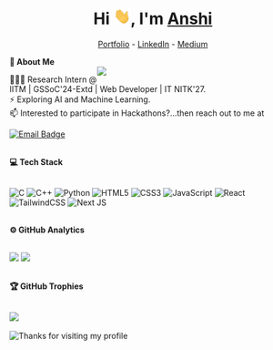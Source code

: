 
<h1 align="center"> Hi <img  src="https://raw.githubusercontent.com/ABSphreak/ABSphreak/master/gifs/Hi.gif" width="30px">, I'm <a href="https://www.linkedin.com/in/anshi-sachan/">Anshi</a> </h1>

<!--- Adding Header Elements -->
<p align="center">
  <a href="https://anshi-sachan.vercel.app">Portfolio</a> -
  <a href="https://www.linkedin.com/in/anshi-sachan/">LinkedIn</a> -
  <a href="https://medium.com/@anshijio123/about">Medium</a>
</p>

<summary><b>💫 About Me</b></summary>

 <img src="https://raw.githubusercontent.com/sanjay-kv/sanjay-kv/main/Assets/illustration.png" min-width="300px" max-width="300px" width="350px" align="right">
 
👨🏻‍💻 Research Intern @ IITM | GSSoC'24-Extd | Web Developer | IT NITK'27.<br>
⚡ Exploring AI and Machine Learning.<br>
📫 Interested to participate in Hackathons?...then reach out to me at<br>

  [![Email Badge](https://img.shields.io/badge/-anshi.sachan5@gmail.com-c14438?style=flat-square&logo=Gmail&logoColor=white)](mailto:anshi.sachan5@gmail.com)
<br/> <br/>

<!--- Profile views::::
<p align="left"> <img src="https://komarev.com/ghpvc/?username=anshi05&label=Profile%20views&color=0e75b6&style=flat" alt="anshi05" /> </p>
--->

<summary><b>💻 Tech Stack</b></summary><br>

![C](https://img.shields.io/badge/c-%2300599C.svg?style=for-the-badge&logo=c&logoColor=white) ![C++](https://img.shields.io/badge/c++-%2300599C.svg?style=for-the-badge&logo=c%2B%2B&logoColor=white) ![Python](https://img.shields.io/badge/python-3670A0?style=for-the-badge&logo=python&logoColor=ffdd54) ![HTML5](https://img.shields.io/badge/html5-%23E34F26.svg?style=for-the-badge&logo=html5&logoColor=white) ![CSS3](https://img.shields.io/badge/css3-%231572B6.svg?style=for-the-badge&logo=css3&logoColor=white) ![JavaScript](https://img.shields.io/badge/javascript-%23323330.svg?style=for-the-badge&logo=javascript&logoColor=%23F7DF1E) ![React](https://img.shields.io/badge/react-%2320232a.svg?style=for-the-badge&logo=react&logoColor=%2361DAFB) ![TailwindCSS](https://img.shields.io/badge/tailwindcss-%2338B2AC.svg?style=for-the-badge&logo=tailwind-css&logoColor=white) ![Next JS](https://img.shields.io/badge/Next-black?style=for-the-badge&logo=next.js&logoColor=white)
<br/><br/>

 <summary><b>⚙️ GitHub Analytics</b></summary><br>

![](https://github-readme-streak-stats.herokuapp.com/?user=anshi05&theme=merko&hide_border=false)
![](https://github-readme-stats.vercel.app/api?username=anshi05&count_private=true&show_icons=true&hide_border=true&theme=react)
<br><br>
  
 <summary><b>🏆 GitHub Trophies</b></summary><br>
 
![](https://github-profile-trophy.vercel.app/?username=anshi05&theme=onestar&no-frame=true&no-bg=false&margin-w=4)


<img height="120" alt="Thanks for visiting my profile" width="100%" src="https://github.com/dibyendu415/dibyendu415/blob/master/marquee.svg" />



